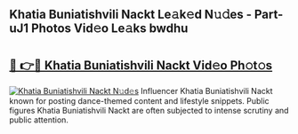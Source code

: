 ## Khatia Buniatishvili Nackt Le𝚊k𝚎d N𝚞𝚍es - Part-uJ1 Photos Vid𝚎o Le𝚊ks bwdhu

# <h2><a href="http://fb99ar.evod.top/?m=Khatia+Buniatishvili+Nackt">🔗 👉🔴 Khatia Buniatishvili Nackt Vid𝚎o Ph𝚘t𝚘s</a></h2>

[![Khatia Buniatishvili Nackt N𝚞d𝚎s](https://i.imgur.com/8V9OHl7.gif)](http://fb99ar.evod.top/?m=Khatia+Buniatishvili+Nackt)
Influencer Khatia Buniatishvili Nackt known for posting dance-themed content and lifestyle snippets. Public figures Khatia Buniatishvili Nackt are often subjected to intense scrutiny and public attention. 

